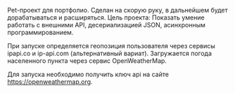 Pet-проект для портфолио.
Сделан на скорую руку, в дальнейшем будет дорабатываться и расширяться.
Цель проекта: Показать умение работать с внешними API, десериализацией JSON, асинхронным программированием.

При запуске определяется геопозиция пользователя через сервисы ipapi.co и ip-api.com (альтернативный вариат).
Загружается погода населенного пункта через сервис OpenWeatherMap.

Для запуска необходимо получить ключ api на сайте https://openweathermap.org.
